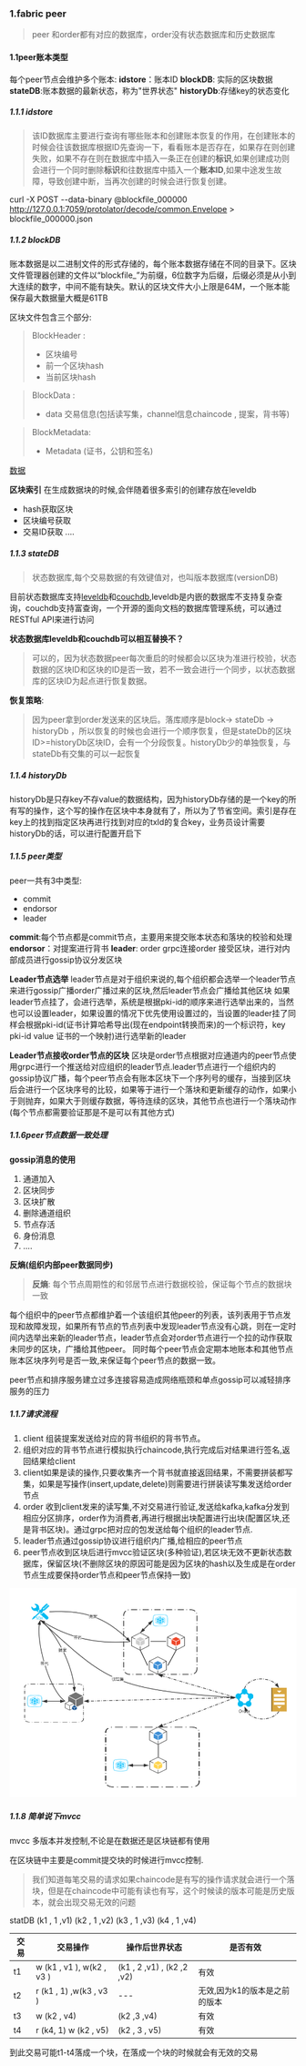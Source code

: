 ### 1.fabric peer

> peer 和order都有对应的数据库，order没有状态数据库和历史数据库


#### 1.1peer账本类型
每个peer节点会维护多个账本:
**idstore**：账本ID
**blockDB**: 实际的区块数据
**stateDB**:账本数据的最新状态，称为"世界状态"
**historyDb**:存储key的状态变化

##### 1.1.1 idstore

> 该ID数据库主要进行查询有哪些账本和创建账本恢复的作用，在创建账本的时候会往该数据库根据ID先查询一下，看看账本是否存在，如果存在则创建失败，如果不存在则在数据库中插入一条正在创建的**标识**,如果创建成功则会进行一个同时删除**标识**和往数据库中插入一个**账本ID**,如果中途发生故障，导致创建中断，当再次创建的时候会进行恢复创建。

curl -X POST --data-binary @blockfile_000000 http://127.0.0.1:7059/protolator/decode/common.Envelope > blockfile_000000.json

##### 1.1.2 blockDB
账本数据是以二进制文件的形式存储的，每个账本数据存储在不同的目录下。区块文件管理器创建的文件以“blockfile_”为前缀，6位数字为后缀，后缀必须是从小到大连续的数字，中间不能有缺失。默认的区块文件大小上限是64M，一个账本能保存最大数据量大概是61TB

区块文件包含三个部分:
>BlockHeader : 
>    - 区块编号
>    - 前一个区块hash
>    - 当前区块hash
 
>BlockData  : 
>    - data 交易信息(包括读写集，channel信息chaincode , 提案，背书等)

>BlockMetadata: 
>    - Metadata (证书，公钥和签名)

[数据](https://blog.csdn.net/liu_hang_yu/article/details/78990074)


**区块索引**
在生成数据块的时候,会伴随着很多索引的创建存放在leveldb
- hash获取区块
- 区块编号获取
- 交易ID获取
  ....

##### 1.1.3 stateDB
>状态数据库,每个交易数据的有效键值对，也叫版本数据库(versionDB)

目前状态数据库支持[leveldb](https://baike.baidu.com/item/LevelDB/6416354?fr=aladdin)和[couchdb](https://baike.baidu.com/item/CouchDB/8064651?fr=aladdin),leveldb是内嵌的数据库不支持复杂查询，couchdb支持富查询，一个开源的面向文档的数据库管理系统，可以通过 RESTful API来进行访问

**状态数据库leveldb和couchdb可以相互替换不？** 
> 可以的，因为状态数据peer每次重启的时候都会以区块为准进行校验，状态数据的区块ID和区块的ID是否一致，若不一致会进行一个同步，以状态数据库的区块ID为起点进行恢复数据。

**恢复策略**:
> 因为peer拿到order发送来的区块后。落库顺序是block-> stateDb -> historyDb ，所以恢复的时候也会进行一个顺序恢复，但是stateDb的区块ID>=historyDb区块ID，会有一个分段恢复。historyDb少的单独恢复，与stateDb有交集的可以一起恢复

##### 1.1.4 historyDb
historyDb是只存key不存value的数据结构，因为historyDb存储的是一个key的所有写的操作，这个写的操作在区块中本身就有了，所以为了节省空间。索引是存在key上的找到指定区块再进行找到对应的txId的复合key，业务员设计需要historyDb的话，可以进行配置开启下

##### 1.1.5 peer类型
peer一共有3中类型:

- commit
- endorsor 
- leader

**commit**:每个节点都是commit节点，主要用来提交账本状态和落块的校验和处理
**endorsor**：对提案进行背书
**leader**: order grpc连接order 接受区块，进行对内部成员进行gossip协议分发区块 

**Leader节点选举**
leader节点是对于组织来说的,每个组织都会选举一个leader节点来进行gossip广播order广播过来的区块,然后leader节点会广播给其他区块
如果leader节点挂了，会进行选举，系统是根据pki-id的顺序来进行选举出来的，当然也可以设置leader，如果设置的情况下优先使用设置过的，当设置的leader挂了同样会根据pki-id(证书计算哈希导出(现在endpoint转换而来)的一个标识符，key pki-id value 证书的一个映射)进行选举新的leader

**Leader节点接收order节点的区块**
区块是order节点根据对应通道内的peer节点使用grpc进行一个推送给对应组织的leader节点.leader节点进行一个组织内的gossip协议广播，每个peer节点会有账本区块下一个序列号的缓存，当接到区块后会进行一个区块序号的比较，如果等于进行一个落块和更新缓存的动作，如果小于则抛弃，如果大于则缓存数据，等待连续的区块，其他节点也进行一个落块动作(每个节点都需要验证那是不是可以有其他方式)


##### 1.1.6peer节点数据一致处理

**gossip消息的使用**

1. 通道加入
2. 区块同步
3. 区块扩散
4. 删除通道组织
5. 节点存活
6. 身份消息
7. ....

**反熵(组织内部peer数据同步)**

> **反熵**: 每个节点周期性的和邻居节点进行数据校验，保证每个节点的数据块一致

每个组织中的peer节点都维护着一个该组织其他peer的列表，该列表用于节点发现和故障发现，如果所有节点的节点列表中发现leader节点没有心跳，则在一定时间内选举出来新的leader节点，leader节点会对order节点进行一个拉的动作获取未同步的区块，广播给其他peer。
同时每个peer节点会定期本地账本和其他节点账本区块序列号是否一致,来保证每个peer节点的数据一致。

peer节点和排序服务建立过多连接容易造成网络瓶颈和单点gossip可以减轻排序服务的压力


##### 1.1.7请求流程
1. client 组装提案发送给对应的背书组织的背书节点。
2. 组织对应的背书节点进行模拟执行chaincode,执行完成后对结果进行签名,返回结果给client
3. client如果是读的操作,只要收集齐一个背书就直接返回结果，不需要拼装都写集，如果是写操作(insert,update,delete)则需要进行拼装读写集发送给order节点
4. order 收到client发来的读写集,不对交易进行验证,发送给kafka,kafka分发到相应分区排序，order作为消费者,再进行根据出块配置进行出块(配置区块,还是背书区块)。通过grpc把对应的包发送给每个组织的leader节点.
5. leader节点通过gossip协议进行组织内广播,给相应的peer节点
6. peer节点收到区块后进行mvcc验证区块(多种验证),若区块无效不更新状态数据库，保留区块(不删除区块的原因可能是因为区块的hash以及生成是在order节点生成要保持order节点和peer节点保持一致)

![](./images/peerrequset.jpg)

##### 1.1.8 简单说下mvcc

mvcc 多版本并发控制,不论是在数据还是区块链都有使用

在区块链中主要是commit提交块的时候进行mvcc控制.

> 我们知道每笔交易的请求如果chaincode是有写的操作请求就会进行一个落块，但是在chaincode中可能有读也有写，这个时候读的版本可能是历史版本，就会出现交易无效的问题

statDB (k1 , 1 ,v1) (k2 , 1 ,v2) (k3 , 1 ,v3) (k4 , 1 ,v4)

|交易|交易操作|操作后世界状态|是否有效|
|----|-------|-------|------|
|t1|w (k1 , v1 ),  w(k2 , v3 ) |(k1 , 2 ,v1) , (k2 ,2 ,v2)| 有效|
|t2|r (k1 , 1) ,w(k3 , v3 )|---|无效,因为k1的版本是之前的版本|
|t3|w (k2 , v4)|(k2 ,3 ,v4)|有效|
|t4|r (k4, 1) w (k2 , v5)|(k2 , 3 , v5)|有效

到此交易可能t1-t4落成一个块，在落成一个块的时候就会有无效的交易














